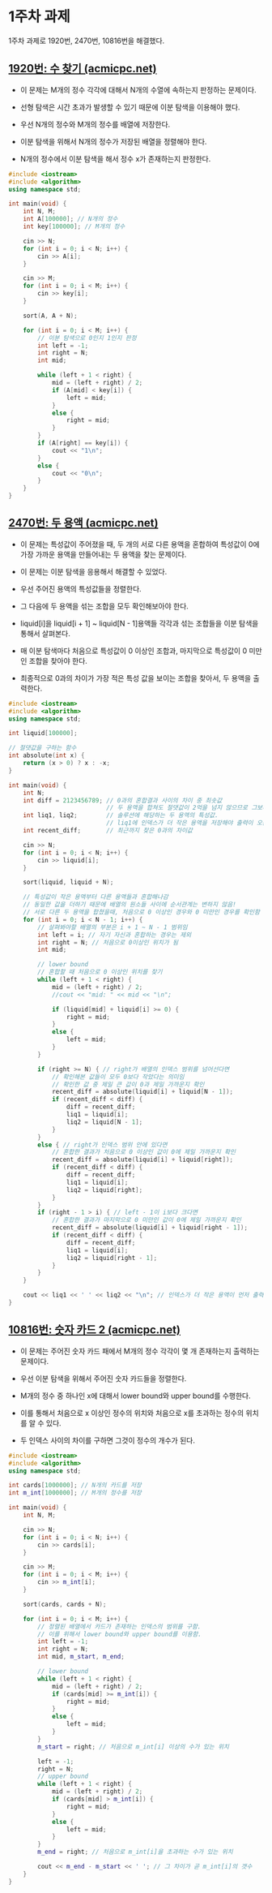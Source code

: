 # 1주차 과제

1주차 과제로 1920번, 2470번, 10816번을 해결했다.

## [1920번: 수 찾기 (acmicpc.net)](https://www.acmicpc.net/problem/1920)

- 이 문제는 M개의 정수 각각에 대해서 N개의 수열에 속하는지 판정하는 문제이다.

- 선형 탐색은 시간 초과가 발생할 수 있기 때문에 이분 탐색을 이용해야 했다.
- 우선 N개의 정수와 M개의 정수를 배열에 저장한다.
- 이분 탐색을 위해서 N개의 정수가 저장된 배열을 정렬해야 한다.
- N개의 정수에서 이분 탐색을 해서 정수 x가 존재하는지 판정한다.

```cpp
#include <iostream>
#include <algorithm>
using namespace std;

int main(void) {
	int N, M;
	int A[100000]; // N개의 정수 
	int key[100000]; // M개의 정수

	cin >> N;
	for (int i = 0; i < N; i++) {
		cin >> A[i];
	}

	cin >> M;
	for (int i = 0; i < M; i++) {
		cin >> key[i];
	}

	sort(A, A + N);

	for (int i = 0; i < M; i++) {
		// 이분 탐색으로 0인지 1인지 판정
		int left = -1;
		int right = N;
		int mid;

		while (left + 1 < right) {
			mid = (left + right) / 2;
			if (A[mid] < key[i]) {
				left = mid;
			}
			else {
				right = mid;
			}
		}
		if (A[right] == key[i]) {
			cout << "1\n";
		}
		else {
			cout << "0\n";
		}
	}
}
```

## [2470번: 두 용액 (acmicpc.net)](https://www.acmicpc.net/problem/2470)

- 이 문제는 특성값이 주어졌을 때, 두 개의 서로 다른 용액을 혼합하여 특성값이 0에 가장 가까운 용액을 만들어내는 두 용액을 찾는 문제이다.

- 이 문제는 이분 탐색을 응용해서 해결할 수 있었다.
- 우선 주어진 용액의 특성값들을 정렬한다.
- 그 다음에 두 용액을 섞는 조합을 모두 확인해보아야 한다.
- liquid[i]을 liquid[i + 1] ~ liquid[N - 1]용액들 각각과 섞는 조합들을 이분 탐색을 통해서 살펴본다. 
- 매 이분 탐색마다 처음으로 특성값이 0 이상인 조합과, 마지막으로 특성값이 0 미만인 조합을 찾아야 한다.
- 최종적으로 0과의 차이가 가장 적은 특성 값을 보이는 조합을 찾아서, 두 용액을 출력한다.

```cpp
#include <iostream>
#include <algorithm>
using namespace std;

int liquid[100000];

// 절댓값을 구하는 함수
int absolute(int x) {
	return (x > 0) ? x : -x;
}

int main(void) {
	int N;
	int diff = 2123456789; // 0과의 혼합결과 사이의 차이 중 최솟값
						   // 두 용액을 합쳐도 절댓값이 2억을 넘지 않으므로 그보다 큰 값으로 초기화
	int liq1, liq2;        // 솔루션에 해당하는 두 용액의 특성값. 
						   // liq1에 인덱스가 더 작은 용액을 저장해야 출력이 오름차순임.
	int recent_diff;       // 최근까지 찾은 0과의 차이값

	cin >> N;
	for (int i = 0; i < N; i++) {
		cin >> liquid[i];
	}

	sort(liquid, liquid + N);

	// 특성값이 작은 용액부터 다른 용액들과 혼합해나감
	// 동일한 값을 더하기 때문에 배열의 원소들 사이에 순서관계는 변하지 않음!
	// 서로 다른 두 용액을 합쳤을때, 처음으로 0 이상인 경우와 0 미만인 경우를 확인함 
	for (int i = 0; i < N - 1; i++) {
		// 살펴봐야할 배열의 부분은 i + 1 ~ N - 1 범위임
		int left = i; // 자기 자신과 혼합하는 경우는 제외
		int right = N; // 처음으로 0이상인 위치가 됨
		int mid;

		// lower bound
		// 혼합할 때 처음으로 0 이상인 위치를 찾기
		while (left + 1 < right) {
			mid = (left + right) / 2;
			//cout << "mid: " << mid << "\n";

			if (liquid[mid] + liquid[i] >= 0) {
				right = mid;
			}
			else {
				left = mid;
			}
		}

		if (right >= N) { // right가 배열의 인덱스 범위를 넘어선다면
			// 확인해본 값들이 모두 0보다 작았다는 의미임
			// 확인한 값 중 제일 큰 값이 0과 제일 가까운지 확인 
			recent_diff = absolute(liquid[i] + liquid[N - 1]);
			if (recent_diff < diff) {
				diff = recent_diff;
				liq1 = liquid[i];      
				liq2 = liquid[N - 1];
			}
		}
		else { // right가 인덱스 범위 안에 있다면 
			// 혼합한 결과가 처음으로 0 이상인 값이 0에 제일 가까운지 확인
			recent_diff = absolute(liquid[i] + liquid[right]);
			if (recent_diff < diff) {
				diff = recent_diff;
				liq1 = liquid[i];
				liq2 = liquid[right];
			}
		}
		if (right - 1 > i) { // left - 1이 i보다 크다면
			// 혼합한 결과가 마지막으로 0 미만인 값이 0에 제일 가까운지 확인
			recent_diff = absolute(liquid[i] + liquid[right - 1]);
			if (recent_diff < diff) {
				diff = recent_diff;
				liq1 = liquid[i];
				liq2 = liquid[right - 1];
			}
		}
	}

	cout << liq1 << ' ' << liq2 << "\n"; // 인덱스가 더 작은 용액이 먼저 출력되므로 출력 결과는 오름차순임.
}
```

## [10816번: 숫자 카드 2 (acmicpc.net)](https://www.acmicpc.net/problem/10816)

- 이 문제는 주어진 숫자 카드 패에서 M개의 정수 각각이 몇 개 존재하는지 출력하는 문제이다.

- 우선 이분 탐색을 위해서 주어진 숫자 카드들을 정렬한다.
- M개의 정수 중 하나인 x에 대해서 lower bound와 upper bound를 수행한다.
- 이를 통해서 처음으로 x 이상인 정수의 위치와 처음으로 x를 초과하는 정수의 위치를 알 수 있다.
- 두 인덱스 사이의 차이를 구하면 그것이 정수의 개수가 된다.

```cpp
#include <iostream>
#include <algorithm>
using namespace std;

int cards[1000000]; // N개의 카드를 저장
int m_int[1000000]; // M개의 정수를 저장

int main(void) {
	int N, M;

	cin >> N;
	for (int i = 0; i < N; i++) {
		cin >> cards[i];
	}

	cin >> M;
	for (int i = 0; i < M; i++) {
		cin >> m_int[i];
	}

	sort(cards, cards + N);

	for (int i = 0; i < M; i++) {
		// 정렬된 배열에서 카드가 존재하는 인덱스의 범위를 구함.
		// 이를 위해서 lower bound와 upper bound를 이용함.
		int left = -1;
		int right = N;
		int mid, m_start, m_end;

		// lower bound
		while (left + 1 < right) {
			mid = (left + right) / 2;
			if (cards[mid] >= m_int[i]) {
				right = mid;
			}
			else {
				left = mid;
			}
		}
		m_start = right; // 처음으로 m_int[i] 이상의 수가 있는 위치 

		left = -1;
		right = N;
		// upper bound 
		while (left + 1 < right) {
			mid = (left + right) / 2;
			if (cards[mid] > m_int[i]) {
				right = mid;
			}
			else {
				left = mid;
			}
		}
		m_end = right; // 처음으로 m_int[i]을 초과하는 수가 있는 위치 

		cout << m_end - m_start << ' '; // 그 차이가 곧 m_int[i]의 갯수
	}
}
```
